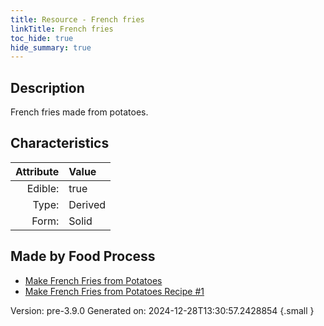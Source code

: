 ```yaml
---
title: Resource - French fries
linkTitle: French fries
toc_hide: true
hide_summary: true
---
```


## Description
French fries made from potatoes.

## Characteristics

| Attribute      | Value |
|--------:|:------|
|Edible:|true|
|Type:|Derived|
|Form:|Solid|
 



## Made by Food Process

- [Make French Fries from Potatoes](/docs/definitions/food/make-french-fries-from-potatoes)
- [Make French Fries from Potatoes Recipe #1](/docs/definitions/food/make-french-fries-from-potatoes-recipe--1)

    

Version: pre-3.9.0 Generated on: 2024-12-28T13:30:57.2428854
{.small }
